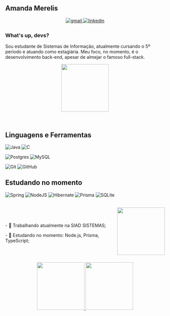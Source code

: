 ## Amanda Merelis  
<div align="center">
<a href="mailto:amanda.fmer@gmail.com" target="_blank">
<img src=https://img.shields.io/badge/-Gmail-%23333?style=for-the-badge&logo=gmail&logoColor=white alt=gmail style="margin-bottom: 5px;" />
</a>
<a href="https://linkedin.com/in/amandamerelis" target="_blank">
<img src=https://img.shields.io/badge/linkedin-%231E77B5.svg?&style=for-the-badge&logo=linkedin&logoColor=white alt=linkedin style="margin-bottom: 5px;" />
</a>  
</div>  
  



### What's up, devs?   
Sou estudante de Sistemas de Informação, atualmente cursando o 5º período e atuando como estagiária. Meu foco, no momento, é o desenvolvimento back-end, apesar de almejar o famoso full-stack.  
  

<p align="center">
  <img src="https://media.tenor.com/dPLWf7LikXoAAAAC/typing-gif.gif" align="center" height="150" width="" />
</p>
<br/>  


## Linguagens e Ferramentas 
![Java](https://img.shields.io/badge/java-%23ED8B00.svg?style=for-the-badge&logo=openjdk&logoColor=white)
![C](https://img.shields.io/badge/c-%2300599C.svg?style=for-the-badge&logo=c&logoColor=white)

![Postgres](https://img.shields.io/badge/postgres-%23316192.svg?style=for-the-badge&logo=postgresql&logoColor=white)
![MySQL](https://img.shields.io/badge/mysql-%2300f.svg?style=for-the-badge&logo=mysql&logoColor=white)

![Git](https://img.shields.io/badge/git-%23F05033.svg?style=for-the-badge&logo=git&logoColor=white)
![GitHub](https://img.shields.io/badge/github-%23121011.svg?style=for-the-badge&logo=github&logoColor=white)

## Estudando no momento
![Spring](https://img.shields.io/badge/spring-%236DB33F.svg?style=for-the-badge&logo=spring&logoColor=white)
![NodeJS](https://img.shields.io/badge/node.js-6DA55F?style=for-the-badge&logo=node.js&logoColor=white)
![Hibernate](https://img.shields.io/badge/Hibernate-59666C?style=for-the-badge&logo=Hibernate&logoColor=white)
![Prisma](https://img.shields.io/badge/Prisma-3982CE?style=for-the-badge&logo=Prisma&logoColor=white)
![SQLite](https://img.shields.io/badge/sqlite-%2307405e.svg?style=for-the-badge&logo=sqlite&logoColor=white)

<br/>
<div align="right">
<img src="https://thumbs.gfycat.com/WideDeadlyAngelfish-max-1mb.gif" align="right" height="150" width="" />
</div>  
<br/>
<br/>
<div display="inline-block">
 <p align="left">- 💼 Trabalhando atualmente na SIAD SISTEMAS;</p>
 <p align="left">- 🚀 Estudando no momento: Node.js, Prisma, TypeScript;</p>
</div>

<br/>

##
<p align="center">
<a href="https://github.com/amandamerelis">
  <img height="150em" src="https://github-readme-stats-eight-theta.vercel.app/api?username=amandamerelis&show_icons=true&theme=algolia&include_all_commits=true&count_private=true"/>
  <img height="150em" src="https://github-readme-stats-eight-theta.vercel.app/api/top-langs/?username=amandamerelis&layout=compact&langs_count=8&theme=algolia"/>
</a>
</p>
